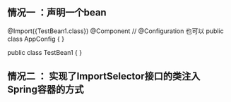 ## 情况一 ：声明一个bean
@Import({TestBean1.class})
@Component // @Configuration 也可以
public class AppConfig {
}

public class TestBean1 {
}


## 情况二 ： 实现了ImportSelector接口的类注入Spring容器的方式
